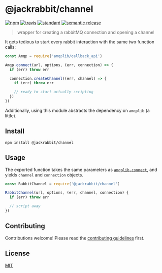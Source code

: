 # @jackrabbit/channel

[![npm][npm-image]][npm-url]
[![travis][travis-image]][travis-url]
[![standard][standard-image]][standard-url]
[![semantic release][semantic-image]][semantic-url]

> wrapper for creating a rabbitMQ connection and opening a channel

It gets tedious to start every rabbit interaction with the same two function
calls:

```js
const Amqp = require('amqplib/callback_api')

Amqp.connect(url, options, (err, connection) => {
  if (err) throw err

  connection.createChannel((err, channel) => {
    if (err) throw err

    // ready to start actually scripting
  })
})
```

Additionally, using this module abstracts the dependency on `amqplib` (a little).

## Install

```
npm install @jackrabbit/channel
```

## Usage

The exported function takes the same parameters as [`amqplib.connect`][amqplib],
and yields `channel` and `connection` objects.

```js
const RabbitChannel = require('@jackrabbit/channel')

RabbitChannel(url, options, (err, channel, connection) {
  if (err) throw err

  // script away
})
```

## Contributing

Contributions welcome! Please read the [contributing guidelines](CONTRIBUTING.md) first.

## License

[MIT](LICENSE.md)

[npm-image]: https://img.shields.io/npm/v/@jackrabbit/channel.svg?style=flat-square
[npm-url]: https://www.npmjs.com/package/@jackrabbit/channel
[travis-image]: https://img.shields.io/travis/jackboberg/rabbit-channel.svg?style=flat-square
[travis-url]: https://travis-ci.org/jackboberg/rabbit-channel
[standard-image]: https://img.shields.io/badge/code%20style-standard-brightgreen.svg?style=flat-square
[standard-url]: http://npm.im/standard
[semantic-image]: https://img.shields.io/badge/%20%20%F0%9F%93%A6%F0%9F%9A%80-semantic--release-e10079.svg?style=flat-square
[semantic-url]: https://github.com/semantic-release/semantic-release
[amqplib]: http://www.squaremobius.net/amqp.node/channel_api.html#connect
